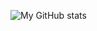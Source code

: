![My GitHub stats](https://github-readme-stats.vercel.app/api?username=ayshptk&show_icons=truecount_private=true&theme=radical)
